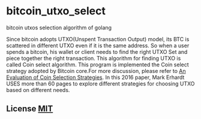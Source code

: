 # bitcoin_utxo_select
bitcoin utxos selection algorithm of golang

Since bitcoin adopts UTXO(Unspent Transaction Output) model, its BTC is scattered in different UTXO even if it is the same address.
So when a user spends a bitcoin, his wallet or client needs to find the right UTXO Set and piece together the right transaction.
This algorithm for finding UTXO is called Coin select algorithm.
This program is implemented the Coin select strategy adopted by Bitcoin core.For more discussion, please refer to [An Evaluation of Coin Selection Strategies](http://murch.one/wp-content/uploads/2016/11/erhardt2016coinselection.pdf).
In this 2016 paper, Mark Erhardt USES more than 60 pages to explore different strategies for choosing UTXO based on different needs.

## License [MIT](LICENSE)
